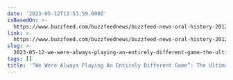 ```yaml
---
date: '2023-05-12T13:53:59.000Z'
isBasedOn: >-
  https://www.buzzfeed.com/buzzfeednews/buzzfeed-news-oral-history-2012-2023?utm_source=pocket-newtab
link: >-
  https://www.buzzfeed.com/buzzfeednews/buzzfeed-news-oral-history-2012-2023?utm_source=pocket-newtab
slug: >-
  2023-05-12-we-were-always-playing-an-entirely-different-game-the-ultimate-oral-hist
tags: []
title: '“We Were Always Playing An Entirely Different Game”: The Ultimate Oral Hist'
---
```


